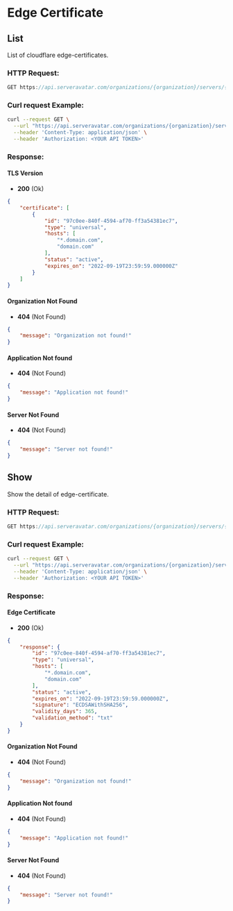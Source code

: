 # Edge Certificate

## List

List of cloudflare edge-certificates.

### HTTP Request:

```js
GET https://api.serveravatar.com/organizations/{organization}/servers/{server}/applications/{application}/dns-manager/ssl/edge-certificate
```

### Curl request Example:

```sh
curl --request GET \
  --url "https://api.serveravatar.com/organizations/{organization}/servers/{server}/applications/{application}/dns-manager/ssl/edge-certificate" \
  --header 'Content-Type: application/json' \
  --header 'Authorization: <YOUR API TOKEN>'
```

### Response:

#### TLS Version

- __200__ (Ok)

``` json
{
    "certificate": [
        {
            "id": "97c0ee-840f-4594-af70-ff3a54381ec7",
            "type": "universal",
            "hosts": [
                "*.domain.com",
                "domain.com"
            ],
            "status": "active",
            "expires_on": "2022-09-19T23:59:59.000000Z"
        }
    ]
}
```

#### Organization Not Found
- __404__ (Not Found)

```json
{
    "message": "Organization not found!"
}
```

#### Application Not found
- __404__ (Not Found)

```json
{
    "message": "Application not found!"
}
```

#### Server Not Found
- __404__ (Not Found)

```json
{
    "message": "Server not found!"
}
```

## Show

Show the detail of edge-certificate.

### HTTP Request:

```js
GET https://api.serveravatar.com/organizations/{organization}/servers/{server}/applications/{application}/dns-manager/ssl/edge-certificate/{certificateId}
```

### Curl request Example:

```sh
curl --request GET \
  --url "https://api.serveravatar.com/organizations/{organization}/servers/{server}/applications/{application}/dns-manager/ssl/edge-certificate/97c0ee-840f-4594-af70-ff3a54381ec7" \
  --header 'Content-Type: application/json' \
  --header 'Authorization: <YOUR API TOKEN>'
```

### Response:

#### Edge Certificate

- __200__ (Ok)

``` json
{
    "response": {
        "id": "97c0ee-840f-4594-af70-ff3a54381ec7",
        "type": "universal",
        "hosts": [
            "*.domain.com",
            "domain.com"
        ],
        "status": "active",
        "expires_on": "2022-09-19T23:59:59.000000Z",
        "signature": "ECDSAWithSHA256",
        "validity_days": 365,
        "validation_method": "txt"
    }
}

```

#### Organization Not Found
- __404__ (Not Found)

```json
{
    "message": "Organization not found!"
}
```

#### Application Not found
- __404__ (Not Found)

```json
{
    "message": "Application not found!"
}
```

#### Server Not Found
- __404__ (Not Found)

```json
{
    "message": "Server not found!"
}
```
